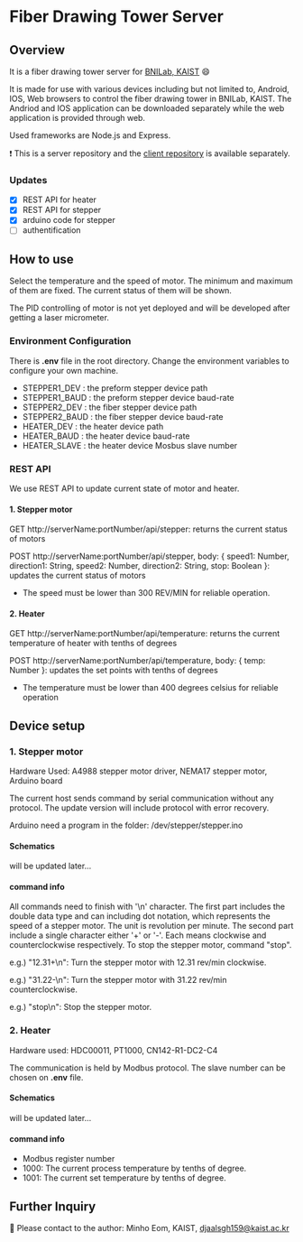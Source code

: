# Fiber Drawing Tower Server

## Overview

It is a fiber drawing tower server for [BNILab, KAIST](https://www.bnilab.com/) :smile:

It is made for use with various devices including but not limited to, Android, IOS, Web browsers to control the fiber drawing tower in BNILab, KAIST. The Andriod and IOS application can be downloaded separately while the web application is provided through web.

Used frameworks are Node.js and Express.

:exclamation: This is a server repository and the [client repository](https://github.com/EOMMINHO/tower-client) is available separately.

### Updates

- [x] REST API for heater
- [x] REST API for stepper
- [x] arduino code for stepper
- [ ] authentification

## How to use

Select the temperature and the speed of motor.
The minimum and maximum of them are fixed.
The current status of them will be shown.

The PID controlling of motor is not yet deployed and will be developed after getting a laser micrometer.

### Environment Configuration

There is **.env** file in the root directory. Change the environment variables to configure your own machine.

- STEPPER1_DEV : the preform stepper device path
- STEPPER1_BAUD : the preform stepper device baud-rate
- STEPPER2_DEV : the fiber stepper device path
- STEPPER2_BAUD : the fiber stepper device baud-rate
- HEATER_DEV : the heater device path
- HEATER_BAUD : the heater device baud-rate
- HEATER_SLAVE : the heater device Mosbus slave number

### REST API

We use REST API to update current state of motor and heater.

#### 1. Stepper motor

GET http://serverName:portNumber/api/stepper: returns the current status of motors

POST http://serverName:portNumber/api/stepper, body: { speed1: Number, direction1: String, speed2: Number, direction2: String, stop: Boolean }: updates the current status of motors

- The speed must be lower than 300 REV/MIN for reliable operation.

#### 2. Heater

GET http://serverName:portNumber/api/temperature: returns the current temperature of heater with tenths of degrees

POST http://serverName:portNumber/api/temperature, body: { temp: Number }: updates the set points with tenths of degrees

- The temperature must be lower than 400 degrees celsius for reliable operation

## Device setup

### 1. Stepper motor

Hardware Used: A4988 stepper motor driver, NEMA17 stepper motor, Arduino board

The current host sends command by serial communication without any protocol.
The update version will include protocol with error recovery.

Arduino need a program in the folder: /dev/stepper/stepper.ino

#### Schematics

will be updated later...

#### command info

All commands need to finish with '\n' character. The first part includes the double data type and can including dot notation, which represents the speed of a stepper motor. The unit is revolution per minute. The second part include a single character either '+' or '-'. Each means clockwise and counterclockwise respectively.
To stop the stepper motor, command "stop".

e.g.) "12.31+\n": Turn the stepper motor with 12.31 rev/min clockwise.

e.g.) "31.22-\n": Turn the stepper motor with 31.22 rev/min counterclockwise.

e.g.) "stop\n": Stop the stepper motor.

### 2. Heater

Hardware used: HDC00011, PT1000, CN142-R1-DC2-C4

The communication is held by Modbus protocol. The slave number can be chosen on **.env** file.

#### Schematics

will be updated later...

#### command info

- Modbus register number
- 1000: The current process temperature by tenths of degree.
- 1001: The current set temperature by tenths of degree.

## Further Inquiry

:wave: Please contact to the author: Minho Eom, KAIST, djaalsgh159@kaist.ac.kr
